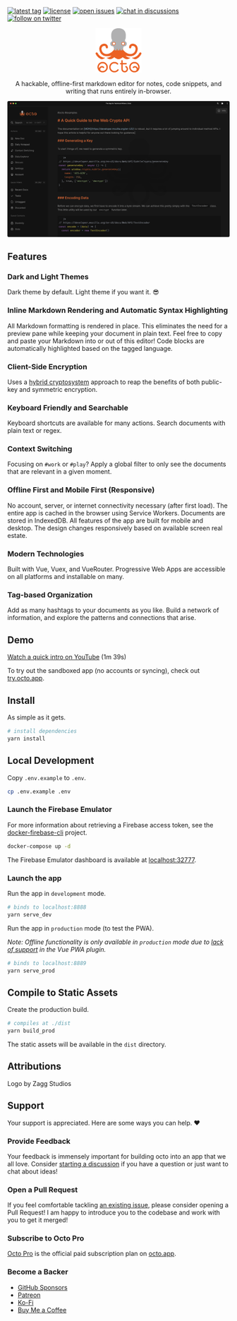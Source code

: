 [![latest tag](https://img.shields.io/github/v/tag/writewithocto/octo?color=blue&label=latest%20tag&sort=semver)](https://github.com/writewithocto/octo/releases)
[![license](https://img.shields.io/github/license/writewithocto/octo)](https://github.com/writewithocto/octo/blob/main/LICENSE)
[![open issues](https://img.shields.io/github/issues-raw/writewithocto/octo)](https://github.com/writewithocto/octo/issues)
[![chat in discussions](https://img.shields.io/badge/chat-in%20discussions-7289da)](https://github.com/writewithocto/octo/discussions)
[![follow on twitter](https://img.shields.io/badge/follow-on%20twitter-1da1f2)](https://twitter.com/writewithocto)

<p align="center">
  <a href="https://octo.app">
    <img height="100" src="resources/stacked-october.png">
  </a>
</p>

<p align="center">A hackable, offline-first markdown editor for notes, code snippets, and writing that runs entirely in-browser.</p>

[![screenshot](resources/desktop-october.png)](https://octo.app)

## Features

### Dark and Light Themes

Dark theme by default. Light theme if you want it. 😎

### Inline Markdown Rendering and Automatic Syntax Highlighting

All Markdown formatting is rendered in place. This eliminates the need for a preview pane while keeping your document in plain text. Feel free to copy and paste your Markdown into or out of this editor! Code blocks are automatically highlighted based on the tagged language.

### Client-Side Encryption

Uses a [hybrid cryptosystem](https://en.wikipedia.org/wiki/Hybrid_cryptosystem) approach to reap the benefits of both public-key and symmetric encryption.

### Keyboard Friendly and Searchable

Keyboard shortcuts are available for many actions. Search documents with plain text or regex.

### Context Switching

Focusing on `#work` or `#play`? Apply a global filter to only see the documents that are relevant in a given moment.

### Offline First and Mobile First (Responsive)

No account, server, or internet connectivity necessary (after first load). The entire app is cached in the browser using Service Workers. Documents are stored in IndexedDB. All features of the app are built for mobile and desktop. The design changes responsively based on available screen real estate.

### Modern Technologies

Built with Vue, Vuex, and VueRouter. Progressive Web Apps are accessible on all platforms and installable on many.

### Tag-based Organization

Add as many hashtags to your documents as you like. Build a network of information, and explore the patterns and connections that arise.

## Demo

[Watch a quick intro on YouTube](https://youtu.be/Brtvzu-3qT8) (1m 39s)

To try out the sandboxed app (no accounts or syncing), check out [try.octo.app](https://try.octo.app).

## Install

As simple as it gets.

```bash
# install dependencies
yarn install
```

## Local Development

Copy `.env.example` to `.env`.

```bash
cp .env.example .env
```

### Launch the Firebase Emulator

For more information about retrieving a Firebase access token, see the [docker-firebase-cli](https://github.com/voraciousdev/docker-firebase-cli) project.

```bash
docker-compose up -d
```

The Firebase Emulator dashboard is available at [localhost:32777](http://localhost:32777).

### Launch the app

Run the app in `development` mode.

```bash
# binds to localhost:8888
yarn serve_dev
```

Run the app in `production` mode (to test the PWA).

_Note: Offline functionality is only available in `production` mode due to [lack of support](https://github.com/vuejs/vue-cli/issues/2678) in the Vue PWA plugin._

```bash
# binds to localhost:8889
yarn serve_prod
```

## Compile to Static Assets

Create the production build.

```bash
# compiles at ./dist
yarn build_prod
```

The static assets will be available in the `dist` directory.

## Attributions

Logo by Zagg Studios

## Support

Your support is appreciated. Here are some ways you can help. ♥️

### Provide Feedback

Your feedback is immensely important for building octo into an app that we all love. Consider [starting a discussion](https://github.com/writewithocto/octo/discussions) if you have a question or just want to chat about ideas!

### Open a Pull Request

If you feel comfortable tackling [an existing issue](https://github.com/writewithocto/octo/issues), please consider opening a Pull Request! I am happy to introduce you to the codebase and work with you to get it merged!

### Subscribe to Octo Pro

[Octo Pro](https://octo.app/account) is the official paid subscription plan on [octo.app](https://octo.app).

### Become a Backer

- [GitHub Sponsors](https://github.com/sponsors/voraciousdev)
- [Patreon](https://patreon.com/voraciousdev)
- [Ko-Fi](https://ko-fi.com/voraciousdev)
- [Buy Me a Coffee](https://www.buymeacoffee.com/voraciousdev)
